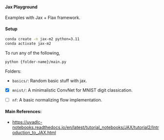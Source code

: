 #### Jax Playground
Examples with Jax + Flax framework.

#### Setup
```bash
conda create -n jax-m2 python=3.11
conda activate jax-m2
```

To run any of the following,
```bash
python {folder-name}/main.py
```

Folders:
- `basics/`: Random basic stuff with jax.
- [x] `mnist/`: A minimalistic ConvNet for MNIST digit classication.
- [ ] `nf`: A basic normalizing flow implementation.


#### Main References: 
- https://uvadlc-notebooks.readthedocs.io/en/latest/tutorial_notebooks/JAX/tutorial2/Introduction_to_JAX.html
